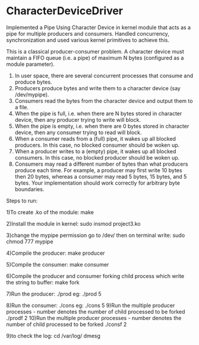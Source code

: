 # CharacterDeviceDriver

Implemented a Pipe Using Character Device in kernel module that acts as a pipe for multiple producers and consumers. Handled concurrency, synchronization and used various kernel primitives to achieve this.

This is a classical producer-consumer problem. A character device must maintain a FIFO queue (i.e. a pipe) of maximum N bytes (configured as a module parameter).
1. In user space, there are several concurrent processes that consume and produce bytes.
2. Producers produce bytes and write them to a character device (say /dev/mypipe).
3. Consumers read the bytes from the character device and output them to a file.
4. When the pipe is full, i.e. when there are N bytes stored in character device, then any  producer trying to write will block.
5. When the pipe is empty, i.e. when there are 0 bytes stored in character device, then any consumer trying to read will block.
6. When a consumer reads from a (full) pipe, it wakes up all blocked producers. In this case, no blocked consumer should be woken up.
7. When a producer writes to a (empty) pipe, it wakes up all blocked consumers. In this case, no blocked producer should be woken up.
8. Consumers may read a different number of bytes than what producers produce each time. For example, a producer may first write 10 bytes then 20 bytes, whereas a consumer may read 5 bytes, 15 bytes, and 5 bytes. Your implementation should work correctly for arbitrary byte boundaries.


Steps to run: 

1)To create .ko of the module:
	make

2)Install the module in kernel:
	sudo insmod project3.ko

3)change the mypipe permission
 go to /dev/
 then on terminal write:
 sudo chmod 777 mypipe

4)Compile the producer:
	make producer 


5)Compile the consumer:
	make consumer 

6)Compile the producer and consumer forking child process which write the string to buffer:
	make fork  
 
7)Run the producer:
	./prod <number of bytes>
	eg:  ./prod 5

8)Run the consumer:
	./cons <number of bytes> 
	eg:  ./cons 5
9)Run the multiple producer processes - number denotes the number of child processed to be forked
	./prodf 2
10)Run the multiple producer processes - number denotes the number of child processed to be forked
	./consf 2

9)to check the log:
	cd /var/log/
	dmesg

